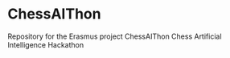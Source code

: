 # ChessAIThon

Repository for the Erasmus project ChessAIThon Chess Artificial Intelligence Hackathon